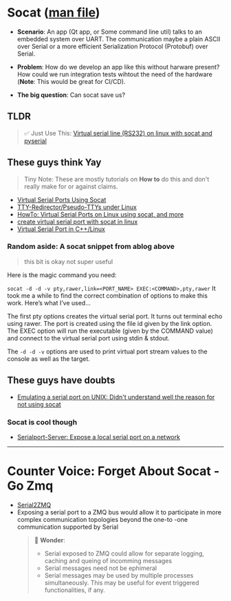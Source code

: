 # Socat ([man file](https://linux.die.net/man/1/socat))

- **Scenario**: An app (Qt app, or Some command line util) talks to an embedded system over UART. The communication maybe a plain ASCII over Serial or a more efficient Serialization Protocol (Protobuf) over Serial.

- **Problem**: How do we develop an app like this without harware present? How could we run integration tests wihtout the need of the hardware (**Note**: This would be great for CI/CD).

- **The big question**: Can socat save us?

## TLDR
> ✅
> Just Use This: 
> [Virtual serial line (RS232) on linux with socat and pyserial](https://gist.github.com/sutyum/03e78373dadbcbd0c961c43561606aab)

## These guys think Yay
> Tiny Note: These are mostly tutorials on **How to** do this and don't really make for or against claims.

- [Virtual Serial Ports Using Socat](https://jamesthom.as/2021/01/virtual-serial-ports-using-socat/)
- [TTY-Redirector/Pseudo-TTYs under Linux](https://www.wut.de/e-58www-29-apus-000.php)
- [HowTo: Virtual Serial Ports on Linux using socat, and more](https://justcheckingonall.wordpress.com/2009/06/09/howto-vsp-socat/)
- [create virtual serial port with socat in linux](https://www.youtube.com/watch?v=iFmD-CeB96A)
- [Virtual Serial Port in C++/Linux](https://github.com/cymait/virtual-serial-port-example)

### Random aside: A socat snippet from ablog above
> this bit is okay not super useful

Here is the magic command you need:

`socat -d -d -v pty,rawer,link=<PORT_NAME> EXEC:<COMMAND>,pty,rawer`
It took me a while to find the correct combination of options to make this work. Here’s what I’ve used…

The first pty options creates the virtual serial port. It turns out terminal echo using rawer. The port is created using the file id given by the link option. The EXEC option will run the executable (given by the COMMAND value) and connect to the virtual serial port using stdin & stdout.

The `-d -d -v` options are used to print virtual port stream values to the console as well as the target.

## These guys have doubts
- [Emulating a serial port on UNIX: Didn't understand well the reason for not using socat](https://www.itdev.co.uk/blog/emulating-serial-port-unix)

### Socat is cool though
- [Serialport-Server: Expose a local serial port on a network](https://hub.docker.com/r/akshmakov/serialport-server)

---

# Counter Voice: Forget About Socat - Go **Zmq**
- [Serial2ZMQ](https://github.com/wookiesh/serial2zmq)
- Exposing a serial port to a ZMQ bus would allow it to participate in more complex communication topologies beyond the one-to -one communication supported by Serial
    > 🤔 **Wonder**:
    > - Serial exposed to ZMQ could allow for separate logging, caching and queing of incomming messages
    > - Serial messages need not be ephimeral
    > - Serial messages may be used by multiple processes simultaneously. This may be useful for event triggered functionalities, if any.
